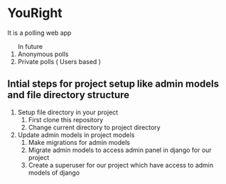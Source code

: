 # YouRight
It is a polling web app 
<ol>
In future
  <li>Anonymous polls</li>
  <li>Private polls ( Users based )</li>
</ol>
<h2>Intial steps for project setup like admin models and file directory structure</h2>
<ol>
  <li>
    Setup file directory in your project
    <ol>
      <li> First clone this repository </li>
      <li> Change current directory to project directory </li>
    </ol>
  </li>
  <li>
  Update admin models in project models
    <ol>
      <li> Make migrations for admin models </li>
      <li> Migrate admin models to access admin panel in django for our project </li>
      <li> Create a superuser for our project which have access to admin models of django
    </ol>
  </li>
</ol>
